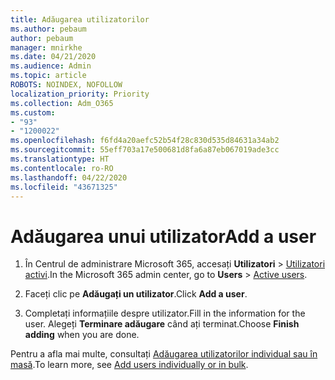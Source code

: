 ```yaml
---
title: Adăugarea utilizatorilor
ms.author: pebaum
author: pebaum
manager: mnirkhe
ms.date: 04/21/2020
ms.audience: Admin
ms.topic: article
ROBOTS: NOINDEX, NOFOLLOW
localization_priority: Priority
ms.collection: Adm_O365
ms.custom:
- "93"
- "1200022"
ms.openlocfilehash: f6fd4a20aefc52b54f28c830d535d84631a34ab2
ms.sourcegitcommit: 55eff703a17e500681d8fa6a87eb067019ade3cc
ms.translationtype: HT
ms.contentlocale: ro-RO
ms.lasthandoff: 04/22/2020
ms.locfileid: "43671325"
---
```

# <a name="add-a-user"></a><span data-ttu-id="6a584-102">Adăugarea unui utilizator</span><span class="sxs-lookup"><span data-stu-id="6a584-102">Add a user</span></span>

1. <span data-ttu-id="6a584-103">În Centrul de administrare Microsoft 365, accesați **Utilizatori** > [Utilizatori activi](https://admin.microsoft.com/Adminportal/Home?source=applauncher#/users).</span><span class="sxs-lookup"><span data-stu-id="6a584-103">In the Microsoft 365 admin center, go to **Users** > [Active users](https://admin.microsoft.com/Adminportal/Home?source=applauncher#/users).</span></span>

2. <span data-ttu-id="6a584-104">Faceți clic pe **Adăugați un utilizator**.</span><span class="sxs-lookup"><span data-stu-id="6a584-104">Click **Add a user**.</span></span>

3. <span data-ttu-id="6a584-105">Completați informațiile despre utilizator.</span><span class="sxs-lookup"><span data-stu-id="6a584-105">Fill in the information for the user.</span></span> <span data-ttu-id="6a584-106">Alegeți **Terminare adăugare** când ați terminat.</span><span class="sxs-lookup"><span data-stu-id="6a584-106">Choose **Finish adding** when you are done.</span></span>

<span data-ttu-id="6a584-107">Pentru a afla mai multe, consultați [Adăugarea utilizatorilor individual sau în masă](https://docs.microsoft.com/office365/admin/add-users/add-users).</span><span class="sxs-lookup"><span data-stu-id="6a584-107">To learn more, see [Add users individually or in bulk](https://docs.microsoft.com/office365/admin/add-users/add-users).</span></span>